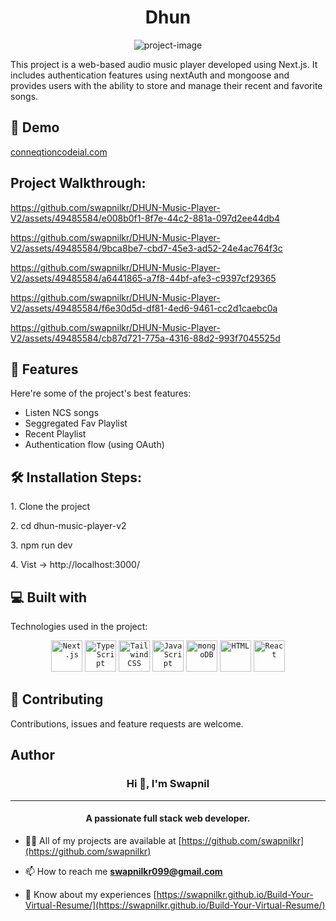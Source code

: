 <h1 align="center" id="title">Dhun</h1>

<p align="center"><img src="https://socialify.git.ci/swapnilkr/DHUN-Music-Player-V2/image?language=1&amp;owner=1&amp;name=1&amp;stargazers=1&amp;theme=Light" alt="project-image"></p>

<p id="description">This project is a web-based audio music player developed using Next.js. It includes authentication features using nextAuth and mongoose and provides users with the ability to store and manage their recent and favorite songs.</p>


<h2>🚀 Demo</h2>

<a href="http://conneqtioncodeial.com">conneqtioncodeial.com</a>

<h2>Project Walkthrough:</h2>

https://github.com/swapnilkr/DHUN-Music-Player-V2/assets/49485584/e008b0f1-8f7e-44c2-881a-097d2ee44db4

https://github.com/swapnilkr/DHUN-Music-Player-V2/assets/49485584/9bca8be7-cbd7-45e3-ad52-24e4ac764f3c

https://github.com/swapnilkr/DHUN-Music-Player-V2/assets/49485584/a6441865-a7f8-44bf-afe3-c9397cf29365

https://github.com/swapnilkr/DHUN-Music-Player-V2/assets/49485584/f6e30d5d-df81-4ed6-9461-cc2d1caebc0a

https://github.com/swapnilkr/DHUN-Music-Player-V2/assets/49485584/cb87d721-775a-4316-88d2-993f7045525d
  
<h2>🧐 Features</h2>

Here're some of the project's best features:

*   Listen NCS songs
*   Seggregated Fav Playlist
*   Recent Playlist
*   Authentication flow (using OAuth)

<h2>🛠️ Installation Steps:</h2>

<p>1. Clone the project</p>

<p>2. cd dhun-music-player-v2</p>

<p>3. npm run dev</p>

<p>4. Vist -&gt; http://localhost:3000/</p>


<h2>💻 Built with</h2>

Technologies used in the project:
<div align="center">
	<code><img width="50" src="https://github.com/marwin1991/profile-technology-icons/assets/136815194/5f8c622c-c217-4649-b0a9-7e0ee24bd704" alt="Next.js" title="Next.js"/></code>
	<code><img width="50" src="https://user-images.githubusercontent.com/25181517/183890598-19a0ac2d-e88a-4005-a8df-1ee36782fde1.png" alt="TypeScript" title="TypeScript"/></code>
	<code><img width="50" src="https://user-images.githubusercontent.com/25181517/202896760-337261ed-ee92-4979-84c4-d4b829c7355d.png" alt="Tailwind CSS" title="Tailwind CSS"/></code>
	<code><img width="50" src="https://user-images.githubusercontent.com/25181517/117447155-6a868a00-af3d-11eb-9cfe-245df15c9f3f.png" alt="JavaScript" title="JavaScript"/></code>
	<code><img width="50" src="https://user-images.githubusercontent.com/25181517/182884177-d48a8579-2cd0-447a-b9a6-ffc7cb02560e.png" alt="mongoDB" title="mongoDB"/></code>
	<code><img width="50" src="https://user-images.githubusercontent.com/25181517/192158954-f88b5814-d510-4564-b285-dff7d6400dad.png" alt="HTML" title="HTML"/></code>
	<code><img width="50" src="https://user-images.githubusercontent.com/25181517/183897015-94a058a6-b86e-4e42-a37f-bf92061753e5.png" alt="React" title="React"/></code>
</div>

  
<h2><g-emoji class="g-emoji" alias="handshake" fallback-src="https://github.githubassets.com/images/icons/emoji/unicode/1f91d.png">🤝</g-emoji> Contributing </h2>
Contributions, issues and feature requests are welcome.

<h2> Author </h2>
<h3 align="center">Hi 👋, I'm Swapnil</h3>
<hr>
<h4 align="center">A passionate full stack web developer.</h4>

- 👨‍💻 All of my projects are available at [https://github.com/swapnilkr](https://github.com/swapnilkr)

- 📫 How to reach me **swapnilkr099@gmail.com**

- 📄 Know about my experiences [https://swapnilkr.github.io/Build-Your-Virtual-Resume/](https://swapnilkr.github.io/Build-Your-Virtual-Resume/)
